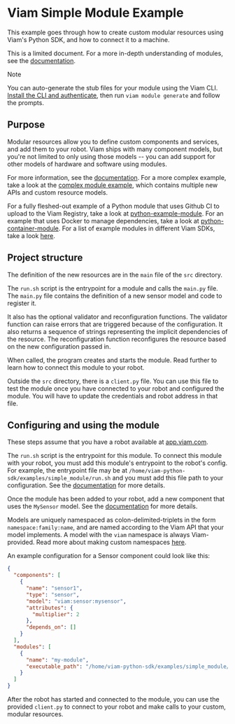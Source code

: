 # Viam Simple Module Example
This example goes through how to create custom modular resources using Viam's Python SDK, and how to connect it to a machine.

This is a limited document. For a more in-depth understanding of modules, see the [documentation](https://docs.viam.com/operate/get-started/other-hardware/).

> [!NOTE]
> You can auto-generate the stub files for your module using the Viam CLI.
> [Install the CLI and authenticate](https://docs.viam.com/dev/tools/cli/#install), then run `viam module generate` and follow the prompts.

## Purpose
Modular resources allow you to define custom components and services, and add them to your robot. Viam ships with many component models, but you're not limited to only using those models -- you can add support for other models of hardware and software using modules.

For more information, see the [documentation](hhttps://docs.viam.com/operate/get-started/other-hardware/). For a more complex example, take a look at the [complex module example](https://github.com/viamrobotics/viam-python-sdk/tree/main/examples/complex_module), which contains multiple new APIs and custom resource models.

For a fully fleshed-out example of a Python module that uses Github CI to upload to the Viam Registry, take a look at [python-example-module](https://github.com/viam-labs/python-example-module). For an example that uses Docker to manage dependencies, take a look at [python-container-module](https://github.com/viamrobotics/python-container-module). For a list of example modules in different Viam SDKs, take a look [here](https://github.com/viamrobotics/upload-module/#example-repos).

## Project structure
The definition of the new resources are in the `main` file of the `src` directory.

The `run.sh` script is the entrypoint for a module and calls the `main.py` file. The `main.py` file contains the definition of a new sensor model and code to register it.

It also has the optional validator and reconfiguration functions. The validator function can raise errors that are triggered because of the configuration. It also returns a sequence of strings representing the implicit dependencies of the resource. The reconfiguration function reconfigures the resource based on the new configuration passed in.

When called, the program creates and starts the module. Read further to learn how to connect this module to your robot.

Outside the `src` directory, there is a `client.py` file. You can use this file to test the module once you have connected to your robot and configured the module. You will have to update the credentials and robot address in that file.

## Configuring and using the module
These steps assume that you have a robot available at [app.viam.com](app.viam.com).

The `run.sh` script is the entrypoint for this module. To connect this module with your robot, you must add this module's entrypoint to the robot's config. For example, the entrypoint file may be at `/home/viam-python-sdk/examples/simple_module/run.sh` and you must add this file path to your configuration. See the [documentation](https://docs.viam.com/operate/get-started/other-hardware/#upload-your-module) for more details.

Once the module has been added to your robot, add a new component that uses the `MySensor` model. See the [documentation](https://docs.viam.com/operate/get-started/other-hardware/#add-your-new-modular-resource-to-your-machines) for more details.

Models are uniquely namespaced as colon-delimited-triplets in the form `namespace:family:name`, and are named according to the Viam API that your model implements. A model with the `viam` namespace is always Viam-provided. Read more about making custom namespaces [here](https://docs.viam.com/operate/reference/naming-modules/#create-a-namespace-for-your-organization).

An example configuration for a Sensor component could look like this:
```json
{
  "components": [
    {
      "name": "sensor1",
      "type": "sensor",
      "model": "viam:sensor:mysensor",
      "attributes": {
        "multiplier": 2
      },
      "depends_on": []
    }
  ],
  "modules": [
    {
      "name": "my-module",
      "executable_path": "/home/viam-python-sdk/examples/simple_module/run.sh"
    }
  ]
}
```

After the robot has started and connected to the module, you can use the provided `client.py` to connect to your robot and make calls to your custom, modular resources.
